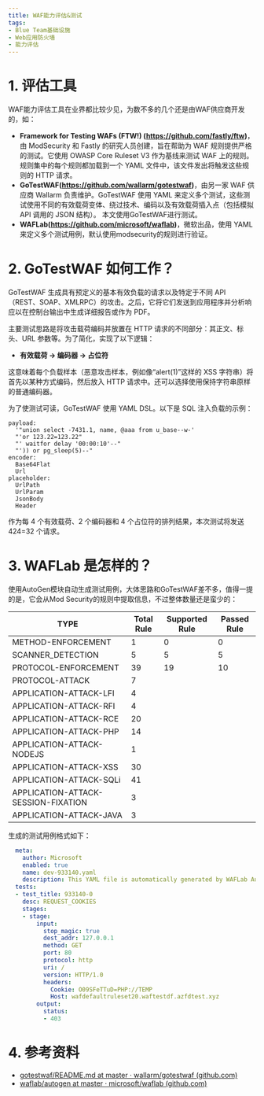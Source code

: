 ```yaml
---
title: WAF能力评估&测试
tags:
- Blue Team基础设施
- Web应用防火墙
- 能力评估
---
```


# 1. 评估工具
WAF能力评估工具在业界都比较少见，为数不多的几个还是由WAF供应商开发的，如：

- **Framework for Testing WAFs (FTW!) (https://github.com/fastly/ftw)**，由 ModSecurity 和 Fastly 的研究人员创建，旨在帮助为 WAF 规则提供严格的测试。它使用 OWASP Core Ruleset V3 作为基线来测试 WAF 上的规则。规则集中的每个规则都加载到一个 YAML 文件中，该文件发出将触发这些规则的 HTTP 请求。
- **GoTestWAF(https://github.com/wallarm/gotestwaf)**，由另一家 WAF 供应商 Wallarm 负责维护。GoTestWAF 使用 YAML 来定义多个测试，这些测试使用不同的有效载荷变体、绕过技术、编码以及有效载荷插入点（包括模拟 API 调用的 JSON 结构）。 本文使用GoTestWAF进行测试。
- **WAFLab(https://github.com/microsoft/waflab)**，微软出品，使用 YAML 来定义多个测试用例，默认使用modsecurity的规则进行验证。

# 2. GoTestWAF 如何工作？
GoTestWAF 生成具有预定义的基本有效负载的请求以及特定于不同 API（REST、SOAP、XMLRPC）的攻击。之后，它将它们发送到应用程序并分析响应以在控制台输出中生成详细报告或作为 PDF。

主要测试思路是将攻击载荷编码并放置在 HTTP 请求的不同部分：其正文、标头、URL 参数等。为了简化，实现了以下逻辑：

- **有效载荷 → 编码器 → 占位符**

这意味着每个负载样本（恶意攻击样本，例如像“alert(1)”这样的 XSS 字符串）将首先以某种方式编码，然后放入 HTTP 请求中。还可以选择使用保持字符串原样的普通编码器。

为了使测试可读，GoTestWAF 使用 YAML DSL。以下是 SQL 注入负载的示例：

```
payload:
  '"union select -7431.1, name, @aaa from u_base--w-'
  "'or 123.22=123.22"
  "' waitfor delay '00:00:10'--"
  "')) or pg_sleep(5)--"
encoder:
  Base64Flat
  Url  
placeholder:
  UrlPath
  UrlParam
  JsonBody
  Header
```

作为每 4 个有效载荷、2 个编码器和 4 个占位符的排列结果，本次测试将发送 424=32 个请求。

# 3. WAFLab 是怎样的？
使用AutoGen模块自动生成测试用例，大体思路和GoTestWAF差不多，值得一提的是，它会从Mod Security的规则中提取信息，不过整体数量还是蛮少的：

| TYPE                                | Total Rule | Supported Rule | Passed Rule |
| ----------------------------------- | ---------- | -------------- | ----------- |
| METHOD-ENFORCEMENT                  | 1          | 0              | 0           |
| SCANNER_DETECTION                   | 5          | 5              | 5           |
| PROTOCOL-ENFORCEMENT                | 39         | 19             | 10          |
| PROTOCOL-ATTACK                     | 7          |                |             |
| APPLICATION-ATTACK-LFI              | 4          |                |             |
| APPLICATION-ATTACK-RFI              | 4          |                |             |
| APPLICATION-ATTACK-RCE              | 20         |                |             |
| APPLICATION-ATTACK-PHP              | 14         |                |             |
| APPLICATION-ATTACK-NODEJS           | 1          |                |             |
| APPLICATION-ATTACK-XSS              | 30         |                |             |
| APPLICATION-ATTACK-SQLi             | 41         |                |             |
| APPLICATION-ATTACK-SESSION-FIXATION | 3          |                |             |
| APPLICATION-ATTACK-JAVA             | 3          |                |             |

生成的测试用例格式如下：

```yaml
  meta:
    author: Microsoft
    enabled: true
    name: dev-933140.yaml
    description: This YAML file is automatically generated by WAFLab AutoGen
  tests:
  - test_title: 933140-0
    desc: REQUEST_COOKIES
    stages:
    - stage:
        input:
          stop_magic: true
          dest_addr: 127.0.0.1
          method: GET
          port: 80
          protocol: http
          uri: /
          version: HTTP/1.0
          headers:
            Cookie: O09SFeTTuD=PHP://TEMP
            Host: wafdefaultruleset20.waftestdf.azfdtest.xyz
        output:
          status:
          - 403
```

# 4. 参考资料
- [gotestwaf/README.md at master · wallarm/gotestwaf (github.com)](https://github.com/wallarm/gotestwaf/blob/master/README.md)
- [waflab/autogen at master · microsoft/waflab (github.com)](https://github.com/microsoft/waflab/tree/master/autogen)